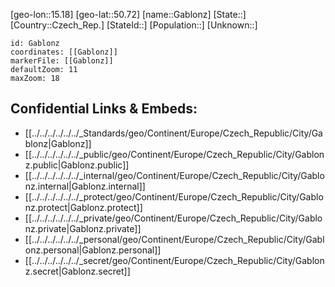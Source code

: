 ﻿---
location: [50.72,15.18]
mapzoom: [7,12] 
mapmarker: city 
type: City
tags:
- geo/City


SpocWebEntityId: 30334
isDeleted: false
confidential: public

---
[geo-lon::15.18]
[geo-lat::50.72]
[name::Gablonz]
[State::]
[Country::Czech_Rep.]
[StateId::]
[Population::]
[Unknown::]


```leaflet
id: Gablonz
coordinates: [[Gablonz]]
markerFile: [[Gablonz]]
defaultZoom: 11 
maxZoom: 18
```


## Confidential Links & Embeds: 
- [[../../../../../../_Standards/geo/Continent/Europe/Czech_Republic/City/Gablonz|Gablonz]] 
- [[../../../../../../_public/geo/Continent/Europe/Czech_Republic/City/Gablonz.public|Gablonz.public]] 
- [[../../../../../../_internal/geo/Continent/Europe/Czech_Republic/City/Gablonz.internal|Gablonz.internal]] 
- [[../../../../../../_protect/geo/Continent/Europe/Czech_Republic/City/Gablonz.protect|Gablonz.protect]] 
- [[../../../../../../_private/geo/Continent/Europe/Czech_Republic/City/Gablonz.private|Gablonz.private]] 
- [[../../../../../../_personal/geo/Continent/Europe/Czech_Republic/City/Gablonz.personal|Gablonz.personal]] 
- [[../../../../../../_secret/geo/Continent/Europe/Czech_Republic/City/Gablonz.secret|Gablonz.secret]] 

